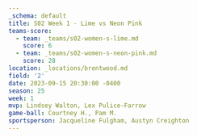 ```yaml
---
_schema: default
title: S02 Week 1 - Lime vs Neon Pink
teams-score:
  - team: _teams/s02-women-s-lime.md
    score: 6
  - team: _teams/s02-women-s-neon-pink.md
    score: 28
location: _locations/brentwood.md
field: '2'
date: 2023-09-15 20:30:00 -0400
season: 25
week: 1
mvp: Lindsey Walton, Lex Pulice-Farrow
game-ball: Courtney H., Pam M.
sportsperson: Jacqueline Fulgham, Austyn Creighton
---
```

